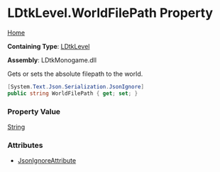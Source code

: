 # LDtkLevel\.WorldFilePath Property

[Home](../../../README.md)

**Containing Type**: [LDtkLevel](../README.md)

**Assembly**: LDtkMonogame\.dll

  
 Gets or sets the absolute filepath to the world\. 

```csharp
[System.Text.Json.Serialization.JsonIgnore]
public string WorldFilePath { get; set; }
```

### Property Value

[String](https://docs.microsoft.com/en-us/dotnet/api/system.string)

### Attributes

* [JsonIgnoreAttribute](https://docs.microsoft.com/en-us/dotnet/api/system.text.json.serialization.jsonignoreattribute)

